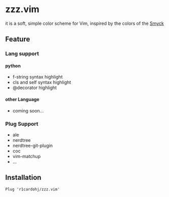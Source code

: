 # zzz.vim

it is a soft, simple color scheme for Vim, inspired by the colors of the [Smyck](https://github.com/hukl/Smyck-Color-Scheme)

## Feature

### Lang support

#### python

* f-string syntax highlight
* cls and self syntax highlight
* @decorator highlight

#### other Language

* coming soon...

### Plug Support

* ale
* nerdtree
* nerdtree-git-plugin
* coc
* vim-matchup
* ...

## Installation

```vim
Plug 'r1cardohj/zzz.vim'
```

